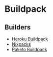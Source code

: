 # Buildpack

## Builders

- [Heroku Buildpack](https://elements.heroku.com/buildpacks)
- [Nixpacks](/nixpacks.md)
- [Paketo Buildpack](https://paketo.io)

<!--
https://easypanel.io
https://flightcontrol.dev
https://pipeops.io
https://withcoherence.com
-->
